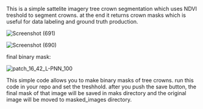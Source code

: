 This is a simple sattelite imagery tree crown segmentation which uses NDVI treshold to segment crowns. at the end it returns crown masks which is useful for data labeling and ground truth production.

![Screenshot (691)](https://github.com/user-attachments/assets/1e8ff415-2f46-4c90-bab3-743cecb3786b)

![Screenshot (690)](https://github.com/user-attachments/assets/76992b3e-5910-43f9-b95c-1973e60320fe)

final binary mask:


![patch_16_42_L-PNN_100](https://github.com/user-attachments/assets/0c9cdc03-ea2d-4e61-85d3-8bc235102ee0)


This simple code allows you to make binary masks of tree crowns. run this code in your repo and set the treshhold. after you push the save button, the final mask of that image will be saved in maks directory and the original image will be moved to masked_images directory.
